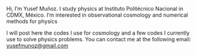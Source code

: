 Hi, I’m Yusef Muñoz.
I study physics at Instituto Politécnico Nacional in CDMX, México.
I’m interested in observational cosmology and numerical methods for physics

I will post here the codes I use for cosmology and a few codes I currently use to solve physics problems.
You can contact me at the following email: yusefmunoz@gmail.com

